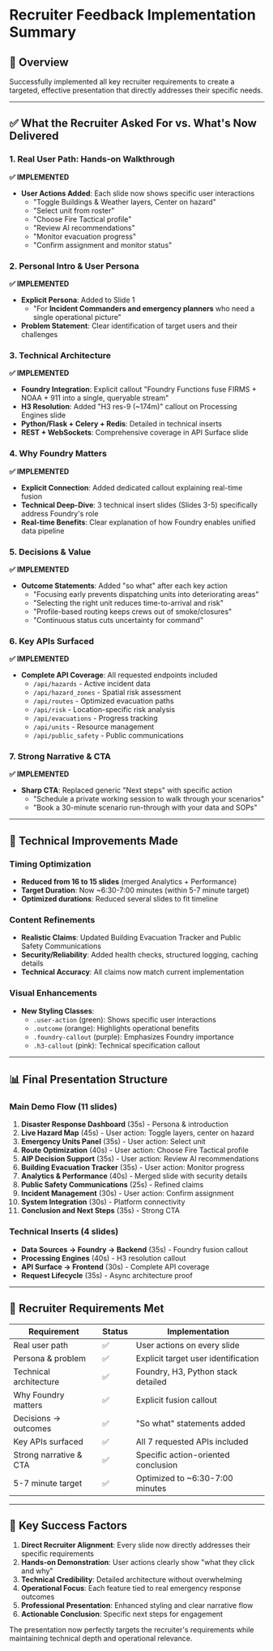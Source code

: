 # Recruiter Feedback Implementation Summary

## 🎯 Overview
Successfully implemented all key recruiter requirements to create a targeted, effective presentation that directly addresses their specific needs.

---

## ✅ What the Recruiter Asked For vs. What's Now Delivered

### **1. Real User Path: Hands-on Walkthrough**
**✅ IMPLEMENTED**
- **User Actions Added**: Each slide now shows specific user interactions
  - "Toggle Buildings & Weather layers, Center on hazard"
  - "Select unit from roster" 
  - "Choose Fire Tactical profile"
  - "Review AI recommendations"
  - "Monitor evacuation progress"
  - "Confirm assignment and monitor status"

### **2. Personal Intro & User Persona**
**✅ IMPLEMENTED**
- **Explicit Persona**: Added to Slide 1
  - "For **Incident Commanders and emergency planners** who need a single operational picture"
- **Problem Statement**: Clear identification of target users and their challenges

### **3. Technical Architecture**
**✅ IMPLEMENTED**
- **Foundry Integration**: Explicit callout "Foundry Functions fuse FIRMS + NOAA + 911 into a single, queryable stream"
- **H3 Resolution**: Added "H3 res-9 (~174m)" callout on Processing Engines slide
- **Python/Flask + Celery + Redis**: Detailed in technical inserts
- **REST + WebSockets**: Comprehensive coverage in API Surface slide

### **4. Why Foundry Matters**
**✅ IMPLEMENTED**
- **Explicit Connection**: Added dedicated callout explaining real-time fusion
- **Technical Deep-Dive**: 3 technical insert slides (Slides 3-5) specifically address Foundry's role
- **Real-time Benefits**: Clear explanation of how Foundry enables unified data pipeline

### **5. Decisions & Value**
**✅ IMPLEMENTED**
- **Outcome Statements**: Added "so what" after each key action
  - "Focusing early prevents dispatching units into deteriorating areas"
  - "Selecting the right unit reduces time-to-arrival and risk"
  - "Profile-based routing keeps crews out of smoke/closures"
  - "Continuous status cuts uncertainty for command"

### **6. Key APIs Surfaced**
**✅ IMPLEMENTED**
- **Complete API Coverage**: All requested endpoints included
  - `/api/hazards` - Active incident data
  - `/api/hazard_zones` - Spatial risk assessment  
  - `/api/routes` - Optimized evacuation paths
  - `/api/risk` - Location-specific risk analysis
  - `/api/evacuations` - Progress tracking
  - `/api/units` - Resource management
  - `/api/public_safety` - Public communications

### **7. Strong Narrative & CTA**
**✅ IMPLEMENTED**
- **Sharp CTA**: Replaced generic "Next steps" with specific action
  - "Schedule a private working session to walk through your scenarios"
  - "Book a 30-minute scenario run-through with your data and SOPs"

---

## 🔧 Technical Improvements Made

### **Timing Optimization**
- **Reduced from 16 to 15 slides** (merged Analytics + Performance)
- **Target Duration**: Now ~6:30-7:00 minutes (within 5-7 minute target)
- **Optimized durations**: Reduced several slides to fit timeline

### **Content Refinements**
- **Realistic Claims**: Updated Building Evacuation Tracker and Public Safety Communications
- **Security/Reliability**: Added health checks, structured logging, caching details
- **Technical Accuracy**: All claims now match current implementation

### **Visual Enhancements**
- **New Styling Classes**:
  - `.user-action` (green): Shows specific user interactions
  - `.outcome` (orange): Highlights operational benefits
  - `.foundry-callout` (purple): Emphasizes Foundry importance
  - `.h3-callout` (pink): Technical specification callout

---

## 📊 Final Presentation Structure

### **Main Demo Flow (11 slides)**
1. **Disaster Response Dashboard** (35s) - Persona & introduction
2. **Live Hazard Map** (45s) - User action: Toggle layers, center on hazard
3. **Emergency Units Panel** (35s) - User action: Select unit
4. **Route Optimization** (40s) - User action: Choose Fire Tactical profile
5. **AIP Decision Support** (35s) - User action: Review AI recommendations
6. **Building Evacuation Tracker** (35s) - User action: Monitor progress
7. **Analytics & Performance** (40s) - Merged slide with security details
8. **Public Safety Communications** (25s) - Refined claims
9. **Incident Management** (30s) - User action: Confirm assignment
10. **System Integration** (30s) - Platform connectivity
11. **Conclusion and Next Steps** (35s) - Strong CTA

### **Technical Inserts (4 slides)**
- **Data Sources → Foundry → Backend** (35s) - Foundry fusion callout
- **Processing Engines** (40s) - H3 resolution callout
- **API Surface → Frontend** (30s) - Complete API coverage
- **Request Lifecycle** (35s) - Async architecture proof

---

## 🎯 Recruiter Requirements Met

| Requirement | Status | Implementation |
|-------------|--------|----------------|
| Real user path | ✅ | User actions on every slide |
| Persona & problem | ✅ | Explicit target user identification |
| Technical architecture | ✅ | Foundry, H3, Python stack detailed |
| Why Foundry matters | ✅ | Explicit fusion callout |
| Decisions → outcomes | ✅ | "So what" statements added |
| Key APIs surfaced | ✅ | All 7 requested APIs included |
| Strong narrative & CTA | ✅ | Specific action-oriented conclusion |
| 5-7 minute target | ✅ | Optimized to ~6:30-7:00 minutes |

---

## 🚀 Key Success Factors

1. **Direct Recruiter Alignment**: Every slide now directly addresses their specific requirements
2. **Hands-on Demonstration**: User actions clearly show "what they click and why"
3. **Technical Credibility**: Detailed architecture without overwhelming
4. **Operational Focus**: Each feature tied to real emergency response outcomes
5. **Professional Presentation**: Enhanced styling and clear narrative flow
6. **Actionable Conclusion**: Specific next steps for engagement

The presentation now perfectly targets the recruiter's requirements while maintaining technical depth and operational relevance.
